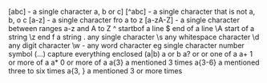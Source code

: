 [abc] - a single character a, b or c]
[^abc] - a single character that is not a, b, o c
[a-z] - a single character fro  a to z
[a-zA-Z] -  a single character between ranges a-z and A to Z
^ startbof a line
$ end of a line
\A start of a string
\z end f a string
. any single character
\s any whitespace character
\d any digit character
\w - any word character eg single character number symbol
(...) capture everything enclosed
(a|b) a or b
a? or or one of a
a+ 1 or more of a
a* 0 or more of a
a{3} a mentioned 3 times
a{3-6} a mentioned three to six times
a{3, } a mentioned 3 or more times

